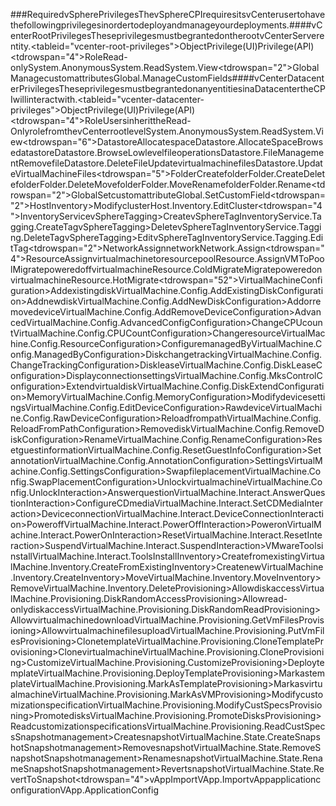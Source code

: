 ###RequiredvSpherePrivileges<!---NOTE:thetablesinthisfileareparsedbytheintegrationteststoverifyrequiredpermissions-->ThevSphereCPIrequiresitsvCenterusertohavethefollowingprivilegesinordertodeployandmanageyourdeployments.####vCenterRootPrivilegesTheseprivilegesmustbegrantedontherootvCenterServerentity.<tableid="vcenter-root-privileges"><thead><tr><th>Object</th><th>Privilege(UI)</th><th>Privilege(API)</th></tr></thead><tbody><tr><tdrowspan="4">Role</td></tr><tr><td>Read-only</td><td>System.Anonymous</td></tr><tr><td></td><td>System.Read</td></tr><tr><td></td><td>System.View</td></tr><tr><tdrowspan="2">Global</td></tr><tr><td>Managecustomattributes</td><td>Global.ManageCustomFields</td></tr></tbody></table>####vCenterDatacenterPrivilegesTheseprivilegesmustbegrantedonanyentitiesinaDatacentertheCPIwillinteractwith.<tableid="vcenter-datacenter-privileges"><thead><tr><th>Object</th><th>Privilege(UI)</th><th>Privilege(API)</th></tr></thead><tbody><tr><tdrowspan="4">Role</td></tr><tr><td>UsersinherittheRead-OnlyrolefromthevCenterrootlevel</td><td>System.Anonymous</td></tr><tr><td></td><td>System.Read</td></tr><tr><td></td><td>System.View</td></tr><tr><tdrowspan="6">Datastore</td></tr><tr><td>Allocatespace</td><td>Datastore.AllocateSpace</td></tr><tr><td>Browsedatastore</td><td>Datastore.Browse</td></tr><tr><td>Lowlevelfileoperations</td><td>Datastore.FileManagement</td></tr><tr><td>Removefile</td><td>Datastore.DeleteFile</td></tr><tr><td>Updatevirtualmachinefiles</td><td>Datastore.UpdateVirtualMachineFiles</td></tr><tr><tdrowspan="5">Folder</td></tr><tr><td>Createfolder</td><td>Folder.Create</td></tr><tr><td>Deletefolder</td><td>Folder.Delete</td></tr><tr><td>Movefolder</td><td>Folder.Move</td></tr><tr><td>Renamefolder</td><td>Folder.Rename</td></tr><tr><tdrowspan="2">Global</td></tr><tr><td>Setcustomattribute</td><td>Global.SetCustomField</td></tr><tr><tdrowspan="2">Host</td></tr><tr><td>Inventory>Modifycluster</td><td>Host.Inventory.EditCluster</td></tr><tr><tdrowspan="4">InventoryService</td></tr><tr><td>vSphereTagging>CreatevSphereTag</td><td>InventoryService.Tagging.CreateTag</td></tr><tr><td>vSphereTagging>DeletevSphereTag</td><td>InventoryService.Tagging.DeleteTag</td></tr><tr><td>vSphereTagging>EditvSphereTag</td><td>InventoryService.Tagging.EditTag</td></tr><tr><tdrowspan="2">Network</td></tr><tr><td>Assignnetwork</td><td>Network.Assign</td></tr><tr><tdrowspan="4">Resource</td></tr><tr><td>Assignvirtualmachinetoresourcepool</td><td>Resource.AssignVMToPool</td></tr><tr><td>Migratepoweredoffvirtualmachine</td><td>Resource.ColdMigrate</td></tr><tr><td>Migratepoweredonvirtualmachine</td><td>Resource.HotMigrate</td></tr><tr><tdrowspan="52">VirtualMachine</td></tr><tr><td>Configuration>Addexistingdisk</td><td>VirtualMachine.Config.AddExistingDisk</td></tr><tr><td>Configuration>Addnewdisk</td><td>VirtualMachine.Config.AddNewDisk</td></tr><tr><td>Configuration>Addorremovedevice</td><td>VirtualMachine.Config.AddRemoveDevice</td></tr><tr><td>Configuration>Advanced</td><td>VirtualMachine.Config.AdvancedConfig</td></tr><tr><td>Configuration>ChangeCPUcount</td><td>VirtualMachine.Config.CPUCount</td></tr><tr><td>Configuration>Changeresource</td><td>VirtualMachine.Config.Resource</td></tr><tr><td>Configuration>ConfiguremanagedBy</td><td>VirtualMachine.Config.ManagedBy</td></tr><tr><td>Configuration>Diskchangetracking</td><td>VirtualMachine.Config.ChangeTracking</td></tr><tr><td>Configuration>Disklease</td><td>VirtualMachine.Config.DiskLease</td></tr><tr><td>Configuration>Displayconnectionsettings</td><td>VirtualMachine.Config.MksControl</td></tr><tr><td>Configuration>Extendvirtualdisk</td><td>VirtualMachine.Config.DiskExtend</td></tr><tr><td>Configuration>Memory</td><td>VirtualMachine.Config.Memory</td></tr><tr><td>Configuration>Modifydevicesettings</td><td>VirtualMachine.Config.EditDevice</td></tr><tr><td>Configuration>Rawdevice</td><td>VirtualMachine.Config.RawDevice</td></tr><tr><td>Configuration>Reloadfrompath</td><td>VirtualMachine.Config.ReloadFromPath</td></tr><tr><td>Configuration>Removedisk</td><td>VirtualMachine.Config.RemoveDisk</td></tr><tr><td>Configuration>Rename</td><td>VirtualMachine.Config.Rename</td></tr><tr><td>Configuration>Resetguestinformation</td><td>VirtualMachine.Config.ResetGuestInfo</td></tr><tr><td>Configuration>Setannotation</td><td>VirtualMachine.Config.Annotation</td></tr><tr><td>Configuration>Settings</td><td>VirtualMachine.Config.Settings</td></tr><tr><td>Configuration>Swapfileplacement</td><td>VirtualMachine.Config.SwapPlacement</td></tr><tr><td>Configuration>Unlockvirtualmachine</td><td>VirtualMachine.Config.Unlock</td></tr><tr><td>Interaction>Answerquestion</td><td>VirtualMachine.Interact.AnswerQuestion</td></tr><tr><td>Interaction>ConfigureCDmedia</td><td>VirtualMachine.Interact.SetCDMedia</td></tr><tr><td>Interaction>Deviceconnection</td><td>VirtualMachine.Interact.DeviceConnection</td></tr><tr><td>Interaction>Poweroff</td><td>VirtualMachine.Interact.PowerOff</td></tr><tr><td>Interaction>Poweron</td><td>VirtualMachine.Interact.PowerOn</td></tr><tr><td>Interaction>Reset</td><td>VirtualMachine.Interact.Reset</td></tr><tr><td>Interaction>Suspend</td><td>VirtualMachine.Interact.Suspend</td></tr><tr><td>Interaction>VMwareToolsinstall</td><td>VirtualMachine.Interact.ToolsInstall</td></tr><tr><td>Inventory>Createfromexisting</td><td>VirtualMachine.Inventory.CreateFromExisting</td></tr><tr><td>Inventory>Createnew</td><td>VirtualMachine.Inventory.Create</td></tr><tr><td>Inventory>Move</td><td>VirtualMachine.Inventory.Move</td></tr><tr><td>Inventory>Remove</td><td>VirtualMachine.Inventory.Delete</td></tr><tr><td>Provisioning>Allowdiskaccess</td><td>VirtualMachine.Provisioning.DiskRandomAccess</td></tr><tr><td>Provisioning>Allowread-onlydiskaccess</td><td>VirtualMachine.Provisioning.DiskRandomRead</td></tr><tr><td>Provisioning>Allowvirtualmachinedownload</td><td>VirtualMachine.Provisioning.GetVmFiles</td></tr><tr><td>Provisioning>Allowvirtualmachinefilesupload</td><td>VirtualMachine.Provisioning.PutVmFiles</td></tr><tr><td>Provisioning>Clonetemplate</td><td>VirtualMachine.Provisioning.CloneTemplate</td></tr><tr><td>Provisioning>Clonevirtualmachine</td><td>VirtualMachine.Provisioning.Clone</td></tr><tr><td>Provisioning>Customize</td><td>VirtualMachine.Provisioning.Customize</td></tr><tr><td>Provisioning>Deploytemplate</td><td>VirtualMachine.Provisioning.DeployTemplate</td></tr><tr><td>Provisioning>Markastemplate</td><td>VirtualMachine.Provisioning.MarkAsTemplate</td></tr><tr><td>Provisioning>Markasvirtualmachine</td><td>VirtualMachine.Provisioning.MarkAsVM</td></tr><tr><td>Provisioning>Modifycustomizationspecification</td><td>VirtualMachine.Provisioning.ModifyCustSpecs</td></tr><tr><td>Provisioning>Promotedisks</td><td>VirtualMachine.Provisioning.PromoteDisks</td></tr><tr><td>Provisioning>Readcustomizationspecifications</td><td>VirtualMachine.Provisioning.ReadCustSpecs</td></tr><tr><td>Snapshotmanagement>Createsnapshot</td><td>VirtualMachine.State.CreateSnapshot</td></tr><tr><td>Snapshotmanagement>Removesnapshot</td><td>VirtualMachine.State.RemoveSnapshot</td></tr><tr><td>Snapshotmanagement>Renamesnapshot</td><td>VirtualMachine.State.RenameSnapshot</td></tr><tr><td>Snapshotmanagement>Revertsnapshot</td><td>VirtualMachine.State.RevertToSnapshot</td></tr><tr><tdrowspan="4">vApp</td></tr><tr><td>Import</td><td>VApp.Import</td></tr><tr><td>vAppapplicationconfiguration</td><td>VApp.ApplicationConfig</td></tr></tbody></table>